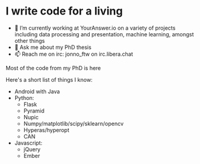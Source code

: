# I write code for a living

- 🔭 I’m currently working at YourAnswer.io on a variety of projects including data processing and presentation, machine learning, amongst other things
- 💬 Ask me about my PhD thesis
- 📫 Reach me on irc: jonno_ftw on irc.libera.chat

Most of the code from my PhD is here

Here's a short list of things I know:

* Android with Java
* Python:
  - Flask
  - Pyramid
  - Nupic
  - Numpy/matplotlib/scipy/sklearn/opencv
  - Hyperas/hyperopt
  - CAN
* Javascript:
  - jQuery
  - Ember
